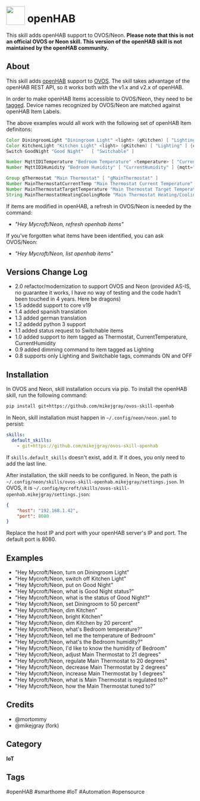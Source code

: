 # <img src='https://www.openhab.org/openhab-logo-square.png' card_color='#40DBB0' width='50' height='50' style='vertical-align:bottom'/> openHAB
This skill adds openHAB support to OVOS/Neon.  **Please note that this is not an official OVOS or Neon skill. This version of the openHAB skill is not maintained by the openHAB community.**

## About 
This skill adds [openHAB](http://www.openhab.org/) support to [OVOS](https://openvoiceos.org).
The skill takes advantage of the openHAB REST API, so it works both with the v1.x and v2.x of openHAB.

In order to make openHAB Items accessible to OVOS/Neon, they need to be [tagged](https://www.openhab.org/addons/integrations/homekit/).
Device names recognized by OVOS/Neon are matched against openHAB Item Labels.

The above examples would all work with the following set of openHAB Item definitons:

```java
Color DiningroomLight "Diningroom Light" <light> (gKitchen) [ "Lighting" ] {channel="hue:0200:1:bloom1:color"}
Color KitchenLight "Kitchen Light" <light> (gKitchen) [ "Lighting" ] {channel="hue:0200:1:bloom1:color"}
Switch GoodNight "Good Night"	[ "Switchable" ]

Number MqttID1Temperature "Bedroom Temperature" <temperature> [ "CurrentTemperature" ] {mqtt="<[mosquitto:mysensors/SI/1/1/1/0/0:state:default]"}
Number MqttID1Humidity "Bedroom Humidity" [ "CurrentHumidity" ] {mqtt="<[mosquitto:mysensors/SI/1/0/1/0/1:state:default]"}

Group gThermostat "Main Thermostat" [ "gMainThermostat" ]
Number MainThermostatCurrentTemp "Main Thermostat Current Temperature" (gMainThermostat) [ "CurrentTemperature" ]
Number MainThermostatTargetTemperature "Main Thermostat Target Temperature" (gMainThermostat) [ "TargetTemperature" ]
String MainThermostatHeatingCoolingMode "Main Thermostat Heating/Cooling Mode" (gMainThermostat) [ "homekit:HeatingCoolingMode" ]
```

If items are modified in openHAB, a refresh in OVOS/Neon is needed by the command:

- *"Hey Mycroft/Neon, refresh openhab items"*

If you've forgotten what items have been identified, you can ask OVOS/Neon:
- *"Hey Mycroft/Neon, list openhab items"*

## Versions Change Log
* 2.0 refactor/modernization to support OVOS and Neon (provided AS-IS, no guarantee it works, I have no way of testing and the code hadn't been touched in 4 years. Here be dragons)
* 1.5 addedd support to core v19
* 1.4 added spanish translation
* 1.3 added german translation
* 1.2 addedd python 3 support
* 1.1 added status request to Switchable items
* 1.0 added support to item tagged as Thermostat, CurrentTemperature, CurrentHumidity
* 0.9 added dimming command to item tagged as Lighting
* 0.8 supports only Lighting and Switchable tags, commands ON and OFF

## Installation

In OVOS and Neon, skill installation occurs via pip. To install the openHAB skill, run the following command:

```bash
pip install git+https://github.com/mikejgray/ovos-skill-openhab
```

In Neon, skill installation must happen in `~/.config/neon/neon.yaml` to persist:

```yaml
skills:
  default_skills:
    - git+https://github.com/mikejgray/ovos-skill-openhab
```

If `skills.default_skills` doesn't exist, add it. If it does, you only need to add the last line.

After installation, the skill needs to be configured. In Neon, the path is `~/.config/neon/skills/ovos-skill-openhab.mikejgray/settings.json`. In OVOS, it is `~/.config/mycroft/skills/ovos-skill-openhab.mikejgray/settings.json`:

```json
{
    "host": "192.168.1.42",
    "port": 8080
}
```

Replace the host IP and port with your openHAB server's IP and port. The default port is 8080.

## Examples 
* "Hey Mycroft/Neon, turn on Diningroom Light"
* "Hey Mycroft/Neon, switch off Kitchen Light"
* "Hey Mycroft/Neon, put on Good Night"
* "Hey Mycroft/Neon, what is Good Night status?"
* "Hey Mycroft/Neon, what is the status of Good Night?"
* "Hey Mycroft/Neon, set Diningroom to 50 percent"
* "Hey Mycroft/Neon, dim Kitchen"
* "Hey Mycroft/Neon, bright Kitchen"
* "Hey Mycroft/Neon, dim Kitchen by 20 percent"
* "Hey Mycroft/Neon, what's Bedroom temperature?"
* "Hey Mycroft/Neon, tell me the temperature of Bedroom"
* "Hey Mycroft/Neon, what's the Bedroom humidity?"
* "Hey Mycroft/Neon, I'd like to know the humidity of Bedroom"
* "Hey Mycroft/Neon, adjust Main Thermostat to 21 degrees"
* "Hey Mycroft/Neon, regulate Main Thermostat to 20 degrees"
* "Hey Mycroft/Neon, decrease Main Thermostat by 2 degrees"
* "Hey Mycroft/Neon, increase Main Thermostat by 1 degrees"
* "Hey Mycroft/Neon, what is Main Thermostat is regulated to?"
* "Hey Mycroft/Neon, how the Main Thermostat tuned to?"

## Credits 
- @mortommy
- @mikejgray (fork)

## Category
**IoT**

## Tags
#openHAB
#smarthome
#IoT
#Automation
#opensource
